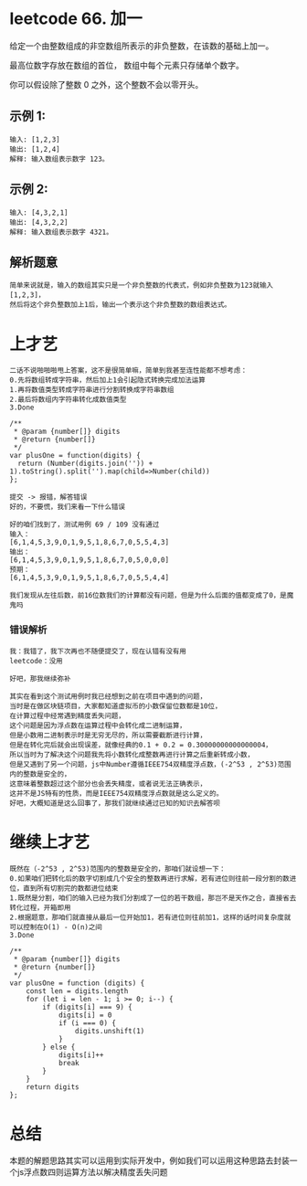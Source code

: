 # leetcode 66. 加一

给定一个由整数组成的非空数组所表示的非负整数，在该数的基础上加一。

最高位数字存放在数组的首位， 数组中每个元素只存储单个数字。

你可以假设除了整数 0 之外，这个整数不会以零开头。

## 示例 1:

    输入: [1,2,3]
    输出: [1,2,4]
    解释: 输入数组表示数字 123。

## 示例 2:

    输入: [4,3,2,1]
    输出: [4,3,2,2]
    解释: 输入数组表示数字 4321。

## 解析题意

    简单来说就是，输入的数组其实只是一个非负整数的代表式，例如非负整数为123就输入[1,2,3]，
    然后将这个非负整数加上1后，输出一个表示这个非负整数的数组表达式。

# 上才艺

    二话不说啪啪啪甩上答案，这不是很简单嘛，简单到我甚至连性能都不想考虑：
    0.先将数组转成字符串，然后加上1会引起隐式转换完成加法运算
    1.再将数值类型转成字符串进行分割转换成字符串数组
    2.最后将数组内字符串转化成数值类型
    3.Done

``` 
/**
 * @param {number[]} digits
 * @return {number[]}
 */
var plusOne = function(digits) {
  return (Number(digits.join('')) + 1).toString().split('').map(child=>Number(child))
};
```

    提交 -> 报错，解答错误
    好的，不要慌，我们来看一下什么错误

    好的咱们找到了，测试用例 69 / 109 没有通过
    输入：
    [6,1,4,5,3,9,0,1,9,5,1,8,6,7,0,5,5,4,3]
    输出：
    [6,1,4,5,3,9,0,1,9,5,1,8,6,7,0,5,0,0,0]
    预期：
    [6,1,4,5,3,9,0,1,9,5,1,8,6,7,0,5,5,4,4]

    我们发现从左往后数，前16位数我们的计算都没有问题，但是为什么后面的值都变成了0，是魔鬼吗

### 错误解析

    我：我错了，我下次再也不随便提交了，现在认错有没有用
    leetcode：没用

    好吧，那我继续弥补

    其实在看到这个测试用例时我已经想到之前在项目中遇到的问题，
    当时是在做区块链项目，大家都知道虚拟币的小数保留位数都是10位，
    在计算过程中经常遇到精度丢失问题，
    这个问题是因为浮点数在运算过程中会转化成二进制运算，
    但是小数用二进制表示时是无穷无尽的，所以需要截断进行计算，
    但是在转化完后就会出现误差，就像经典的0.1 + 0.2 = 0.30000000000000004，
    所以当时为了解决这个问题我先将小数转化成整数再进行计算之后重新转成小数，
    但是又遇到了另一个问题，js中Number遵循IEEE754双精度浮点数，(-2^53 , 2^53)范围内的整数是安全的，
    这意味着整数超过这个部分也会丢失精度，或者说无法正确表示，
    这并不是JS特有的性质，而是IEEE754双精度浮点数就是这么定义的。
    好吧，大概知道是这么回事了，那我们就继续通过已知的知识去解答呗

# 继续上才艺

    既然在（-2^53 , 2^53)范围内的整数是安全的，那咱们就设想一下：
    0.如果咱们把转化后的数字切割成几个安全的整数再进行求解，若有进位则往前一段分割的数进位，直到所有切割完的数都进位结束
    1.既然是分割，咱们的输入已经为我们分割成了一位的若干数组，那岂不是天作之合，直接省去转化过程，开箱即用
    2.根据题意，那咱们就直接从最后一位开始加1，若有进位则往前加1，这样的话时间复杂度就可以控制在O(1) - O(n)之间
    3.Done

``` 
/**
 * @param {number[]} digits
 * @return {number[]}
 */
var plusOne = function (digits) {
    const len = digits.length
    for (let i = len - 1; i >= 0; i--) {
        if (digits[i] === 9) {
            digits[i] = 0
            if (i === 0) {
                digits.unshift(1)
            }
        } else {
            digits[i]++
            break
        }
    }
    return digits
};
```

# 总结
本题的解题思路其实可以运用到实际开发中，例如我们可以运用这种思路去封装一个js浮点数四则运算方法以解决精度丢失问题